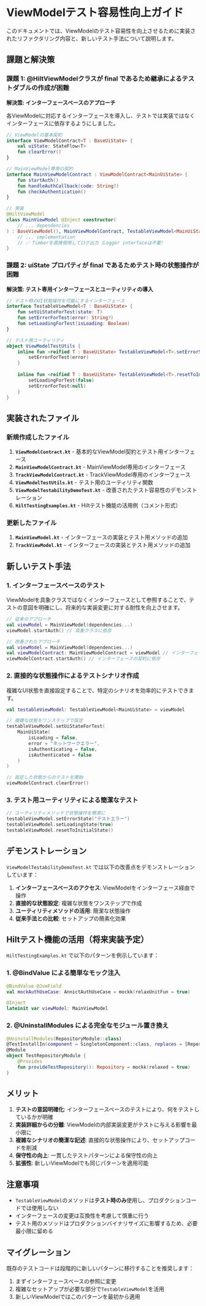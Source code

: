 # ViewModelテスト容易性向上ガイド

このドキュメントでは、ViewModelのテスト容易性を向上させるために実装されたリファクタリング内容と、新しいテスト手法について説明します。

## 課題と解決策

### 課題 1: @HiltViewModelクラスが final であるため継承によるテストダブルの作成が困難

**解決策: インターフェースベースのアプローチ**

各ViewModelに対応するインターフェースを導入し、テストでは実装ではなくインターフェースに依存するようにしました。

```kotlin
// ViewModelの基本契約
interface ViewModelContract<T : BaseUiState> {
    val uiState: StateFlow<T>
    fun clearError()
}

// MainViewModel専用の契約
interface MainViewModelContract : ViewModelContract<MainUiState> {
    fun startAuth()
    fun handleAuthCallback(code: String?)
    fun checkAuthentication()
}

// 実装
@HiltViewModel
class MainViewModel @Inject constructor(
    // ... dependencies
) : BaseViewModel(), MainViewModelContract, TestableViewModel<MainUiState> {
    // ... implementation
    // ✅ Timberを直接使用してログ出力（Logger interfaceは不要）
}
```

### 課題 2: uiState プロパティが final であるためテスト時の状態操作が困難

**解決策: テスト専用インターフェースとユーティリティの導入**

```kotlin
// テスト時のUI状態操作を可能にするインターフェース
interface TestableViewModel<T : BaseUiState> {
    fun setUiStateForTest(state: T)
    fun setErrorForTest(error: String?)
    fun setLoadingForTest(isLoading: Boolean)
}

// テスト用ユーティリティ
object ViewModelTestUtils {
    inline fun <reified T : BaseUiState> TestableViewModel<T>.setErrorState(error: String) {
        setErrorForTest(error)
    }
    
    inline fun <reified T : BaseUiState> TestableViewModel<T>.resetToInitialState() {
        setLoadingForTest(false)
        setErrorForTest(null)
    }
}
```

## 実装されたファイル

### 新規作成したファイル

1. **`ViewModelContract.kt`** - 基本的なViewModel契約とテスト用インターフェース
2. **`MainViewModelContract.kt`** - MainViewModel専用のインターフェース
3. **`TrackViewModelContract.kt`** - TrackViewModel専用のインターフェース
4. **`ViewModelTestUtils.kt`** - テスト用のユーティリティ関数
5. **`ViewModelTestabilityDemoTest.kt`** - 改善されたテスト容易性のデモンストレーション
6. **`HiltTestingExamples.kt`** - Hiltテスト機能の活用例（コメント形式）

### 更新したファイル

1. **`MainViewModel.kt`** - インターフェースの実装とテスト用メソッドの追加
2. **`TrackViewModel.kt`** - インターフェースの実装とテスト用メソッドの追加

## 新しいテスト手法

### 1. インターフェースベースのテスト

ViewModelを具象クラスではなくインターフェースとして参照することで、テストの意図を明確にし、将来的な実装変更に対する耐性を向上させます。

```kotlin
// 従来のアプローチ
val viewModel = MainViewModel(dependencies...)
viewModel.startAuth() // 具象クラスに依存

// 改善されたアプローチ
val viewModel = MainViewModel(dependencies...)
val viewModelContract: MainViewModelContract = viewModel // インターフェースとして参照
viewModelContract.startAuth() // インターフェースの契約に依存
```

### 2. 直接的な状態操作によるテストシナリオ作成

複雑なUI状態を直接設定することで、特定のシナリオを効率的にテストできます。

```kotlin
val testableViewModel: TestableViewModel<MainUiState> = viewModel

// 複雑な状態をワンステップで設定
testableViewModel.setUiStateForTest(
    MainUiState(
        isLoading = false,
        error = "ネットワークエラー",
        isAuthenticating = false,
        isAuthenticated = false
    )
)

// 設定した状態からのテストを開始
viewModelContract.clearError()
```

### 3. テスト用ユーティリティによる簡潔なテスト

```kotlin
// ユーティリティメソッドで状態操作を簡潔に
testableViewModel.setErrorState("テストエラー")
testableViewModel.setLoadingState(true)
testableViewModel.resetToInitialState()
```

## デモンストレーション

`ViewModelTestabilityDemoTest.kt` では以下の改善点をデモンストレーションしています：

1. **インターフェースベースのアクセス**: ViewModelをインターフェース経由で操作
2. **直接的な状態設定**: 複雑な状態をワンステップで作成
3. **ユーティリティメソッドの活用**: 簡潔な状態操作
4. **従来手法との比較**: セットアップの簡素化効果

## Hiltテスト機能の活用（将来実装予定）

`HiltTestingExamples.kt` で以下のパターンを例示しています：

### 1. @BindValue による簡単なモック注入

```kotlin
@BindValue @JvmField 
val mockAuthUseCase: AnnictAuthUseCase = mockk(relaxUnitFun = true)

@Inject
lateinit var viewModel: MainViewModel
```

### 2. @UninstallModules による完全なモジュール置き換え

```kotlin
@UninstallModules(RepositoryModule::class)
@TestInstallIn(component = SingletonComponent::class, replaces = [RepositoryModule::class])
@Module
object TestRepositoryModule {
    @Provides
    fun provideTestRepository(): Repository = mockk(relaxed = true)
}
```

## メリット

1. **テストの意図明確化**: インターフェースベースのテストにより、何をテストしているかが明確
2. **実装詳細からの分離**: ViewModelの内部実装変更がテストに与える影響を最小限に
3. **複雑なシナリオの簡潔な記述**: 直接的な状態操作により、セットアップコードを削減
4. **保守性の向上**: 一貫したテストパターンによる保守性の向上
5. **拡張性**: 新しいViewModelでも同じパターンを適用可能

## 注意事項

- `TestableViewModel`のメソッドは**テスト時のみ**使用し、プロダクションコードでは使用しない
- インターフェースの変更は互換性を考慮して慎重に行う
- テスト用のメソッドはプロダクションバイナリサイズに影響するため、必要最小限に留める

## マイグレーション

既存のテストコードは段階的に新しいパターンに移行することを推奨します：

1. まずインターフェースベースの参照に変更
2. 複雑なセットアップが必要な部分で`TestableViewModel`を活用
3. 新しいViewModelではこのパターンを最初から適用